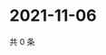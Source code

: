 # 2021-11-06

共 0 条

<!-- BEGIN WEIBO -->
<!-- 最后更新时间 Sat Nov 06 2021 06:11:03 GMT+0800 (China Standard Time) -->

<!-- END WEIBO -->
